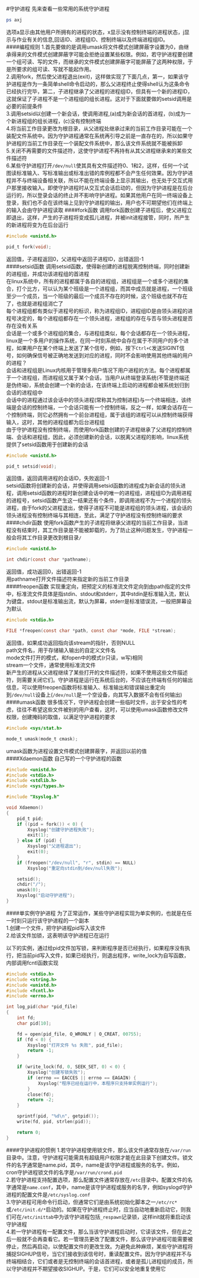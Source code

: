 #守护进程
先来查看一些常用的系统守护进程
```bash
ps axj
```
选项a显示由其他用户所拥有的进程的状态，x显示没有控制终端的进程状态，j显示与作业有关的信息,回话ID、进程组ID、控制终端以及终端进程组ID。        
####编程规则
1.首先要做的是调用umask将文件模式创建屏蔽字设置为0，由继承得来的文件模式创建屏蔽字可能会拒绝设置某些权限。例如，若守护进程要创建一个组可读、写的文件，而继承的文件模式创建屏蔽字可能屏蔽了这两种权限，于是所要求的组可读、写就不能起作用。        
2.调用fork，然后使父进程退出(exit)，这样做实现了下面几点，第一，如果该守护进程是作为一条简单shell命令启动的，那么父进程终止使得shell认为这条命令已经执行完毕，第二，子进程继承了父进程的进程组ID，但具有一个新的进程ID，这就保证了子进程不是一个进程组的组长进程。这对于下面就要做的setsid调用是必要的前提条件      
3.调用setsid以创建一个新会话，使调用进程,(a)成为新会话的首进程，(b)成为一个新进程组的组长进程，(c)没有控制终端          
4.将当前工作目录更改为根目录，从父进程处继承过来的当前工作目录可能在一个装配文件系统中。因为守护进程通常在系统再引导之前是一直存在的，所以如果守护进程的当前工作目录在一个装配文件系统中，那么该文件系统就不能被拆卸       
5.关闭不再需要的文件描述符，这使守护进程不再持有从其父进程继承来的某些文件描述符        
6.某些守护进程打开`/dev/null`使其具有文件描述符0、1和2，这样，任何一个试图读标准输入、写标准输出或标准出错的库例程都不会产生任何效果。因为守护进程并不与终端设备相关联，所以不能在终端设备上显示其输出，也无处于交互式用户那里接收输入。即使守护进程时从交互式会话启动的，但因为守护进程是在后台运行的，所以登录会话的终止并不影响守护进程。如果其他用户在同一终端设备上登录，我们也不会在该终端上见到守护进程的输出，用户也不可期望他们在终端上的输入会由守护进程读取 
####fork函数
调用fork函数创建子进程后，使父进程立即退出，这样，产生的子进程将变成孤儿进程，并被init进程接管，同时，所产生的新进程将变为在后台运行        
```c        
#include <unistd.h>

pid_t fork(void);
```
返回值，子进程返回0，父进程中返回子进程ID，出错返回-1              
####setsid函数
调用setsid函数，使得新创建的进程脱离控制终端，同时创建新的进程组，并成功该进程组的首进程         
在linux系统中，所有的进程都属于各自的进程组，进程组是一个或多个进程的集合，打个比方，可以认为某个班级是一个进程组，而其中成员就是进程，一个班级至少一个成员，当一个班级的最后一个成员不存在的时候，这个班级也就不存在了，也就是进程组消亡了       
每个进程组都有类似于进程号的标识，称为进程组ID，进程组ID是由领头进程的进程号决定的，每个进程组都存在一个领头进程，进程组的存在与否与领头进程是否存在没有关系         
会话是一个或多个进程组的集合，与进程组类似，每个会话都存在一个领头进程，linux是一个多用户的操作系统，在同一时刻系统中会存在属于不同用户的多个进程，如果用户在某个终端上发送了某个信号，例如，按下`Ctrl+C`发送SIGINT信号，如何确保信号被正确地发送到对应的进程，同时不会影响使用其他终端的用户的进程？      
会话和进程组是Linux内核用于管理多用户情况下用户进程的方法。每个进程都属于一个进程组，而进程组又属于某个会话，当用户从终端登录系统(不管是终端还是伪终端)，系统会创建一个新的会话，在该终端上启动的进程都会被系统划归到会话的进程组中          
会话中的进程通过该会话中的领头进程(常称其为控制进程)与一个终端相连，该终端是会话的控制终端，一个会话只能有一个控制终端，反之一样，如果会话存在一个控制终端，则它必然拥有一个前台进程组，属于该组的进程可以从控制终端获得输入，这时，其他的进程组都为后台进程组          
由于守护进程没有控制终端，而使用fork函数创建的子进程继承了父进程的控制终端、会话和进程组，因此，必须创建新的会话，以脱离父进程的影响，linux系统提供了setsid函数用于创建新的会话
```c
#include <unistd.h>

pid_t setsid(void);
```
返回值，返回调用进程的会话ID，失败返回-1        
setsid函数将创建新的会话，并使得调用setsid函数的进程成为新会话的领头进程，调用setsid函数的进程时新创建会话中的唯一的进程组，进程组ID为调用进程的进程号，setsid函数产生这一结果还有个条件，即调用进程不为一个进程的领头进程，由于fork的父进程退出，使得子进程不可能是进程组的领头进程，该会话的领头进程没有控制终端与其相连，至此，满足了守护进程没有控制终端的要求      
####chdir函数
使用fork函数产生的子进程将继承父进程的当前工作目录，当进程没有结束时，其工作目录是不能被卸载的，为了防止这种问题发生，守护进程一般会将其工作目录更改到根目录`/`
```c
#include <unistd.h>

int chdir(const char *pathname);
```
返回值，成功返回0，出错返回-1       
用pathname打开文件描述符来指定新的当前工作目录       
####freopen函数
实现重定向，把预定义的标准流文件定向到由path指定的文件中，标准流文件具体是指stdin、stdout和stderr，其中stdin是标准输入流，默认为键盘，stdout是标准输出流，默认为屏幕，stderr是标准错误流，一般把屏幕设为默认
```c
#include <stdio.h>

FILE *freopen(const char *path, const char *mode, FILE *stream);
```
返回值，如果成功返回指向该stream的指针，否则NULL              
path文件名，用于存储输入输出的自定义文件名      
mode文件打开的模式，和fopen中的模式(r只读，w写)相同       
stream一个文件，通常使用标准流文件          
新产生的进程从父进程继续了某些打开的文件描述符，如果不使用这些文件描述符，则需要关闭它们。守护进程是运行在系统后台的，不应该在终端有任何的输出信息，可以使用freopen函数将标准输入、标准输出和错误输出重定向到`/dev/null`设备上(`/dev/null`是一个空设备，向其写入数据不会有任何输出)          
####umask函数
很多情况下，守护进程会创建一些临时文件，出于安全性的考虑，往往不希望这些文件被别的用户查看，这时，可以使用umask函数修改文件权限，创建掩码的取值，以满足守护进程的要求        
```c
#include <sys/stat.h>

mode_t umask(mode_t cmask);
```
umask函数为进程设置文件模式创建屏蔽字，并返回以前的值          
####Xdaemon函数
自己写的一个守护进程的函数
```c
#include <unistd.h>
#include <stdio.h>
#include <stdlib.h>
#include <sys/types.h>

#include "Xsyslog.h"

void Xdaemon()
{
	pid_t pid;
	if ((pid = fork()) < 0) {
		Xsyslog("创建守护进程失败");
		exit(1);
	} else if (pid) {
		Xsyslog("父进程退出");
		exit(0);
	}
	if (freopen("/dev/null", "r", stdin) == NULL)
		Xsyslog("重定向stdin到/dev/null失败");

	setsid();
	chdir("/");
	umask(0);
	Xsyslog("启动守护进程");
}
```
####单实例守护进程
为了正常运作，某些守护进程实现为单实例的，也就是在任一时刻只运行该守护进程的一个副本             
1.创建一个文件，把守护进程pid写入该文件        
2.给该文件加锁，这表明该守护进程已在运行         

以下的实例，通过给pid文件加写锁，来判断程序是否已经执行，如果程序没有执行，把当前pid写入文件，如果已经执行，则退出程序，write_lock为自写函数，内部调用fcntl函数实现             

```c
#include <stdio.h>
#include <string.h>
#include <unistd.h>
#include <fcntl.h>
#include <errno.h>

int log_pid(char *pid_file)
{
	int fd;
	char pid[10];

	fd = open(pid_file, O_WRONLY | O_CREAT, 00755);
	if (fd < 0) {
		Xsyslog("打开文件 %s 失败", pid_file);
		return -1;
	}

	if (write_lock(fd, 0, SEEK_SET, 0) < 0) {
		Xsyslog("创建写锁失败");
		if (errno == EACCES || errno == EAGAIN) {
			Xsyslog("程序已经在运行中，本程序只支持单实例运行");
		}
		close(fd);
		return -2;
	}

	sprintf(pid, "%d\n", getpid());
	write(fd, pid, strlen(pid));

	return 0;
}
```
####守护进程的惯例
1.若守护进程使用锁文件，那么该文件通常存放在`/var/run`目录中。注意，守护进程可能需具有超级用户权限才能在此目录下创建文件。锁文件的名字通常是name.pid，其中，name是该守护进程或服务的名字。例如，cron守护进程锁文件的名字是`/var/run/crond.pid`       
2.若守护进程支持配置选项，那么配置文件通常存放在`/etc`目录中。配置文件的名字通常是`name.conf`，其中，name是该守护进程或服务的名字，例如syslogd守护进程的配置文件是`/etc/syslog.conf`        
3.守护进程可用命令行启动，但通常它们是由系统初始化脚本之一`/etc/rc*`或`/etc/init.d/*`启动的。如果在守护进程终止时，应当自动地重新启动它，则我们可在`/etc/inittab`中为该守护进程包括`_respawn`记录锁，这样init就将重启动该守护进程          
4.若一守护进程有一配置文件，那么当该守护进程启动时，它读该文件，但在此之后一般就不会再查看它。若一管理员更改了配置文件，那么该守护进程可能需要被停止，然后再启动，以使配置文件的更改生效。为避免此种麻烦，某些守护进程将捕捉SIGHUP信号，当它们接收到该信号时，重读配置文件。因为守护进程并不与终端相结合，它们或者是无控制终端的会话首进程，或者是孤儿进程组的成员，所以守护进程并不期望接收SIGHUP。于是，它们可以安全地重复使用它         



